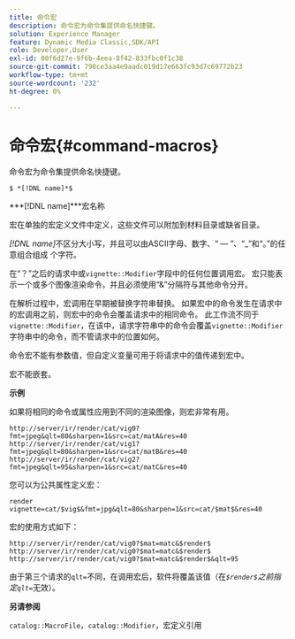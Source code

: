 ```yaml
---
title: 命令宏
description: 命令宏为命令集提供命名快捷键。
solution: Experience Manager
feature: Dynamic Media Classic,SDK/API
role: Developer,User
exl-id: 00f6d27e-9f6b-4eea-8f42-833fbc0f1c38
source-git-commit: 790ce3aa4e9aadc019d17e663fc93d7c69772b23
workflow-type: tm+mt
source-wordcount: '232'
ht-degree: 0%

---
```


# 命令宏{#command-macros}

命令宏为命令集提供命名快捷键。

`$ *[!DNL name]*$`

***[!DNL name]***宏名称

宏在单独的宏定义文件中定义，这些文件可以附加到材料目录或缺省目录。

*[!DNL name]*&#x200B;不区分大小写，并且可以由ASCII字母、数字、“ — ”、“_”和“。”的任意组合组成 个字符。

在“？”之后的请求中或`vignette::Modifier`字段中的任何位置调用宏。 宏只能表示一个或多个图像渲染命令，并且必须使用“&amp;”分隔符与其他命令分开。

在解析过程中，宏调用在早期被替换字符串替换。 如果宏中的命令发生在请求中的宏调用之前，则宏中的命令会覆盖请求中的相同命令。 此工作流不同于`vignette::Modifier`，在该中，请求字符串中的命令会覆盖`vignette::Modifier`字符串中的命令，而不管请求中的位置如何。

命令宏不能有参数值，但自定义变量可用于将请求中的值传递到宏中。

宏不能嵌套。

**示例**

如果将相同的命令或属性应用到不同的渲染图像，则宏非常有用。

`http://server/ir/render/cat/vig0?fmt=jpeg&qlt=80&sharpen=1&src=cat/matA&res=40 http://server/ir/render/cat/vig1?fmt=jpeg&qlt=80&sharpen=1&src=cat/matB&res=40 http://server/ir/render/cat/vig2?fmt=jpeg&qlt=95&sharpen=1&src=cat/matC&res=40`

您可以为公共属性定义宏：

`render vignette=cat/$vig$&fmt=jpg&qlt=80&sharpen=1&src=cat/$mat$&res=40`

宏的使用方式如下：

`http://server/ir/render/cat/vig0?$mat=matc&$render$ http://server/ir/render/cat/vig0?$mat=matc&$render$ http://server/ir/render/cat/vig0?$mat=matc&$render$&qlt=95`

由于第三个请求的`qlt=`不同，在调用宏后，软件将覆盖该值（在&#x200B;*`$render$`之前指定`qlt=`*&#x200B;无效）。

**另请参阅**

`catalog::MacroFile`，`catalog::Modifier`，宏定义引用

<!--<a id="section_297B7FCB285F4891AA76DF8393089931"></a>-->
